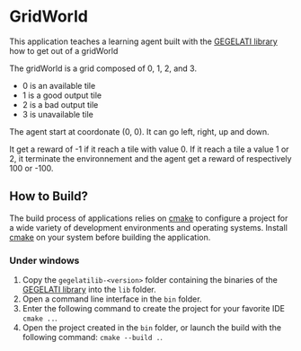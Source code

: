 # GridWorld

This application teaches a learning agent built with the [GEGELATI library](https://github.com/gegelati/gegelati) how to get out of a gridWorld

The gridWorld is a grid composed of 0, 1, 2, and 3. 
 * 0 is an available tile
 * 1 is a good output tile
 * 2 is a bad output tile
 * 3 is unavailable tile

The agent start at coordonate (0, 0). It can go left, right, up and down.

It get a reward of -1 if it reach a tile with value 0. 
If it reach a tile a value 1 or 2, it terminate the environnement and the agent get a reward of respectively 100 or -100.

## How to Build?
The build process of applications relies on [cmake](https://cmake.org) to configure a project for a wide variety of development environments and operating systems. Install [cmake](https://cmake.org/download/) on your system before building the application.

### Under windows
1. Copy the `gegelatilib-<version>` folder containing the binaries of the [GEGELATI library](https://github.com/gegelati/gegelati) into the `lib` folder.
2. Open a command line interface in the `bin` folder.
3. Enter the following command to create the project for your favorite IDE `cmake ..`.
4. Open the project created in the `bin` folder, or launch the build with the following command: `cmake --build .`.
